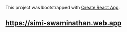 This project was bootstrapped with [Create React App](https://github.com/facebook/create-react-app).

## https://simi-swaminathan.web.app
